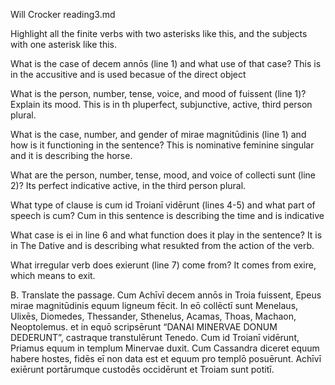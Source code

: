 Will Crocker reading3.md

Highlight all the finite verbs with two asterisks like this, and the subjects with one asterisk like this.

What is the case of decem annōs (line 1) and what use of that case? This is in the accusitive and is used becasue of the direct object

What is the person, number, tense, voice, and mood of fuissent (line 1)? Explain its mood. This is in th pluperfect, subjunctive, active, third person plural. 

What is the case, number, and gender of mirae magnitūdinis (line 1) and how is it functioning in the sentence? This is nominative feminine singular and it is describing the horse. 

What are the person, number, tense, mood, and voice of collecti sunt (line 2)? Its perfect indicative active, in the third person plural. 

What type of clause is cum id Troianī vidērunt (lines 4-5) and what part of speech is cum? Cum in this sentence is describing the time and is indicative

What case is ei in line 6 and what function does it play in the sentence? It is in  The Dative and is describing what resukted from the action of the verb.

What irregular verb does exierunt (line 7) come from? It comes from exire, which means to exit. 

B. Translate the passage.
Cum Achīvī decem annōs in Troia fuissent, Epeus mirae magnitūdinis equum ligneum fēcit. 
In eō collēctī sunt Menelaus, Ulixēs, Diomedes, Thessander, Sthenelus, Acamas, Thoas, Machaon, Neoptolemus. 
et in equō scripsērunt “DANAI MINERVAE DONUM DEDERUNT”, castraque transtulērunt Tenedo. 
Cum id Troianī vidērunt, Priamus equum in templum Minervae duxit. 
Cum Cassandra diceret equum habere hostes, fidēs eī non data est et equum pro templō posuērunt. 
Achīvī exiērunt portārumque custodēs occidērunt et Troiam sunt potitī.

